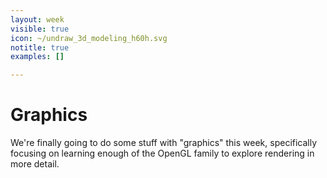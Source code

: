 ```yaml
---
layout: week
visible: true
icon: ~/undraw_3d_modeling_h60h.svg
notitle: true
examples: []

---
```


# Graphics

We're finally going to do some stuff with "graphics" this week, specifically focusing on learning enough of the OpenGL family to explore rendering in more detail.
